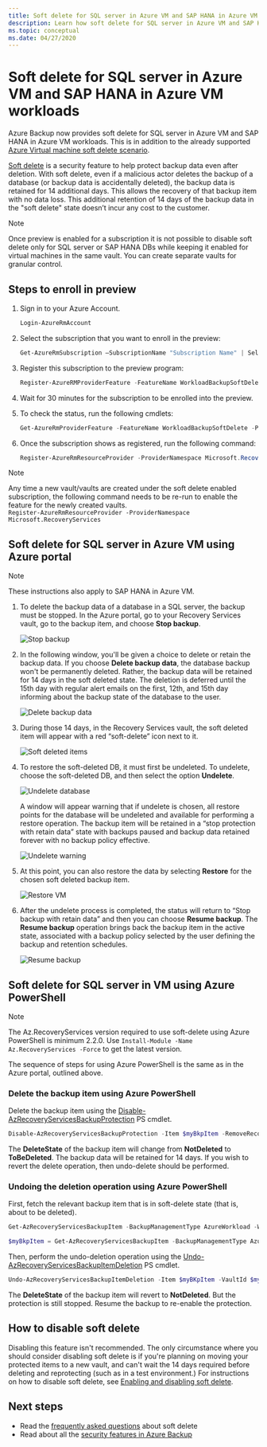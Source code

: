 ```yaml
---
title: Soft delete for SQL server in Azure VM and SAP HANA in Azure VM workloads
description: Learn how soft delete for SQL server in Azure VM and SAP HANA in Azure VM workloads makes backups more secure.
ms.topic: conceptual
ms.date: 04/27/2020
---
```

# Soft delete for SQL server in Azure VM and SAP HANA in Azure VM workloads

Azure Backup now provides soft delete for SQL server in Azure VM and SAP HANA in Azure VM workloads. This is in addition to the already supported [Azure Virtual machine soft delete scenario](soft-delete-virtual-machines.md).

[Soft delete](backup-azure-security-feature-cloud.md) is a security feature to help protect backup data even after deletion. With soft delete, even if a malicious actor deletes the backup of a database (or backup data is accidentally deleted), the backup data is retained for 14 additional days. This allows the recovery of that backup item with no data loss. This additional retention of 14 days of the backup data in the "soft delete" state doesn’t incur any cost to the customer.

>[!NOTE]
>Once preview is enabled for a subscription it is not possible to disable soft delete only for SQL server or SAP HANA DBs while keeping it enabled for virtual machines in the same vault. You can create separate vaults for granular control.

## Steps to enroll in preview

1. Sign in to your Azure Account.

   ```powershell
   Login-AzureRmAccount
   ```

2. Select the subscription that you want to enroll in the preview:

   ```powershell
   Get-AzureRmSubscription –SubscriptionName "Subscription Name" | Select-AzureRmSubscription
   ```

3. Register this subscription to the preview program:

   ```powershell
   Register-AzureRMProviderFeature -FeatureName WorkloadBackupSoftDelete -ProviderNamespace Microsoft.RecoveryServices
   ```

4. Wait for 30 minutes for the subscription to be enrolled into the preview.

5. To check the status, run the following cmdlets:

   ```powershell
   Get-AzureRmProviderFeature -FeatureName WorkloadBackupSoftDelete -ProviderNamespace Microsoft.RecoveryServices
   ```

6. Once the subscription shows as registered, run the following command:

   ```powershell
   Register-AzureRmResourceProvider -ProviderNamespace Microsoft.RecoveryServices
   ```

>[!NOTE]
>Any time a new vault/vaults are created under the soft delete enabled subscription, the following command needs to be re-run to enable the feature for the newly created vaults.<BR>
> `Register-AzureRmResourceProvider -ProviderNamespace Microsoft.RecoveryServices`

## Soft delete for SQL server in Azure VM using Azure portal

>[!NOTE]
>These instructions also apply to SAP HANA in Azure VM.

1. To delete the backup data of a database in a SQL server, the backup must be stopped. In the Azure portal, go to your Recovery Services vault, go to the backup item, and choose **Stop backup**.

   ![Stop backup](./media/soft-delete-sql-saphana-in-azure-vm/stop-backup.png)

2. In the following window, you'll be given a choice to delete or retain the backup data. If you choose **Delete backup data**, the database backup won't be permanently deleted. Rather, the backup data will be retained for 14 days in the soft deleted state. The deletion is deferred until the 15th day with regular alert emails on the first, 12th, and 15th day informing about the backup state of the database to the user.

   ![Delete backup data](./media/soft-delete-sql-saphana-in-azure-vm/delete-backup-data.png)

3. During those 14 days, in the Recovery Services vault, the soft deleted item will appear with a red “soft-delete” icon next to it.

   ![Soft deleted items](./media/soft-delete-sql-saphana-in-azure-vm/soft-deleted-items.png)

4. To restore the soft-deleted DB, it must first be undeleted. To undelete, choose the soft-deleted DB, and then select the option **Undelete**.

   ![Undelete database](./media/soft-delete-sql-saphana-in-azure-vm/undelete-database.png)

   A window will appear warning that if undelete is chosen, all restore points for the database will be undeleted and available for performing a restore operation. The backup item will be retained in a “stop protection with retain data” state with backups paused and backup data retained forever with no backup policy effective.

   ![Undelete warning](./media/soft-delete-sql-saphana-in-azure-vm/undelete-warning.png)

5. At this point, you can also restore the data by selecting **Restore** for the chosen soft deleted backup item.

   ![Restore VM](./media/soft-delete-sql-saphana-in-azure-vm/restore-vm.png)

6. After the undelete process is completed, the status will return to “Stop backup with retain data” and then you can choose **Resume backup**. The **Resume backup** operation brings back the backup item in the active state, associated with a backup policy selected by the user defining the backup and retention schedules.

   ![Resume backup](./media/soft-delete-sql-saphana-in-azure-vm/resume-backup.png)

## Soft delete for SQL server in VM using Azure PowerShell

>[!NOTE]
>The Az.RecoveryServices version required to use soft-delete using Azure PowerShell is minimum 2.2.0. Use `Install-Module -Name Az.RecoveryServices -Force` to get the latest version.

The sequence of steps for using  Azure PowerShell is the same as in the Azure portal, outlined above.

### Delete the backup item using Azure PowerShell

Delete the backup item using the [Disable-AzRecoveryServicesBackupProtection](/powershell/module/az.recoveryservices/disable-azrecoveryservicesbackupprotection) PS cmdlet.

```powershell
Disable-AzRecoveryServicesBackupProtection -Item $myBkpItem -RemoveRecoveryPoints -VaultId $myVaultID -Force
```

The **DeleteState** of the backup item will change from **NotDeleted** to **ToBeDeleted**. The backup data will be retained for 14 days. If you wish to revert the delete operation, then undo-delete should be performed.

### Undoing the deletion operation using Azure PowerShell

First, fetch the relevant backup item that is in soft-delete state (that is, about to be deleted).

```powershell
Get-AzRecoveryServicesBackupItem -BackupManagementType AzureWorkload -WorkloadType SQLDataBase -VaultId $myVaultID | Where-Object {$_.DeleteState -eq "ToBeDeleted"}

$myBkpItem = Get-AzRecoveryServicesBackupItem -BackupManagementType AzureWorkload -WorkloadType SQLDataBase -VaultId $myVaultID -Name AppVM1
```

Then, perform the undo-deletion operation using the [Undo-AzRecoveryServicesBackupItemDeletion](/powershell/module/az.recoveryservices/undo-azrecoveryservicesbackupitemdeletion) PS cmdlet.

```powershell
Undo-AzRecoveryServicesBackupItemDeletion -Item $myBKpItem -VaultId $myVaultID -Force
```

The **DeleteState** of the backup item will revert to **NotDeleted**. But the protection is still stopped. Resume the backup to re-enable the protection.

## How to disable soft delete

Disabling this feature isn't recommended. The only circumstance where you should consider disabling soft delete is if you're planning on moving your protected items to a new vault, and can't wait the 14 days required before deleting and reprotecting (such as in a test environment.) For instructions on how to disable soft delete, see [Enabling and disabling soft delete](backup-azure-security-feature-cloud.md#enabling-and-disabling-soft-delete).

## Next steps

- Read the [frequently asked questions](backup-azure-security-feature-cloud.md#frequently-asked-questions) about soft delete
- Read about all the [security features in Azure Backup](security-overview.md)
